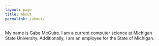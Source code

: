 ```yaml
---
layout: page
title: About
permalink: /about/
---
```


My name is Gabe McGuire. I am a current computer science at Michigan State University. Additionally, I am an employee for the State of Michigan. 
